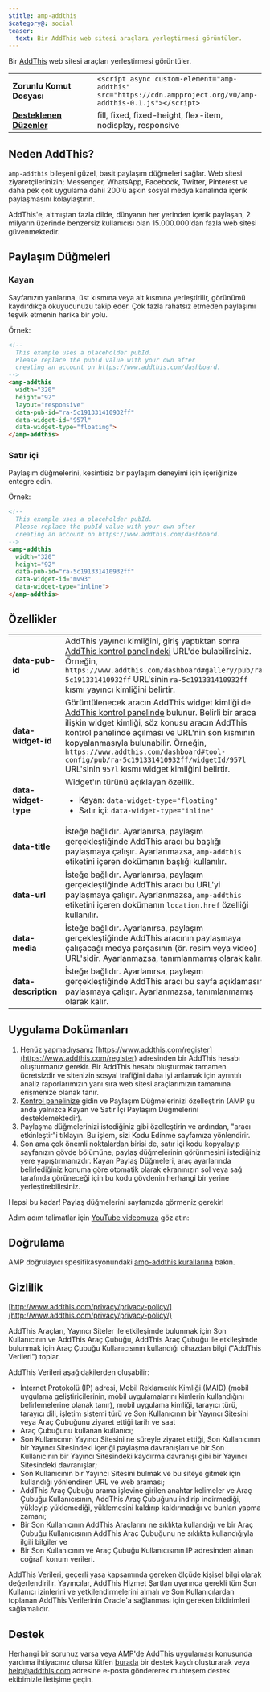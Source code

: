 ```yaml
---
$title: amp-addthis
$category@: social
teaser:
  text: Bir AddThis web sitesi araçları yerleştirmesi görüntüler.
---
```



<!--
Copyright 2018 The AMP HTML Authors. All Rights Reserved.

Licensed under the Apache License, Version 2.0 (the "License");
you may not use this file except in compliance with the License.
You may obtain a copy of the License at

      http://www.apache.org/licenses/LICENSE-2.0

Unless required by applicable law or agreed to in writing, software
distributed under the License is distributed on an "AS-IS" BASIS,
WITHOUT WARRANTIES OR CONDITIONS OF ANY KIND, either express or implied.
See the License for the specific language governing permissions and
limitations under the License.
-->



Bir [AddThis](https://www.addthis.com) web sitesi araçları yerleştirmesi görüntüler.

<table>
  <tr>
    <td width="40%"><strong>Zorunlu Komut Dosyası</strong></td>
    <td><code>&lt;script async custom-element="amp-addthis" src="https://cdn.ampproject.org/v0/amp-addthis-0.1.js"&gt;&lt;/script&gt;</code></td>
  </tr>
  <tr>
    <td class="col-fourty"><strong><a href="../../../documentation/guides-and-tutorials/develop/style_and_layout/control_layout.md">Desteklenen Düzenler</a></strong></td>
    <td>fill, fixed, fixed-height, flex-item, nodisplay, responsive</td>
  </tr>
</table>


## Neden AddThis? <a name="why-addthis"></a>

`amp-addthis` bileşeni güzel, basit paylaşım düğmeleri sağlar. Web sitesi ziyaretçilerinizin; Messenger, WhatsApp, Facebook, Twitter, Pinterest ve daha pek çok uygulama dahil 200'ü aşkın sosyal medya kanalında içerik paylaşmasını kolaylaştırın.

AddThis'e, altmıştan fazla dilde, dünyanın her yerinden içerik paylaşan, 2 milyarın üzerinde benzersiz kullanıcısı olan 15.000.000'dan fazla web sitesi güvenmektedir.

## Paylaşım Düğmeleri <a name="share-buttons"></a>

### Kayan <a name="floating"></a>

Sayfanızın yanlarına, üst kısmına veya alt kısmına yerleştirilir, görünümü kaydırdıkça okuyucunuzu takip eder. Çok fazla rahatsız etmeden paylaşımı teşvik etmenin harika bir yolu.

Örnek:
```html
<!--
  This example uses a placeholder pubId.
  Please replace the pubId value with your own after
  creating an account on https://www.addthis.com/dashboard.
-->
<amp-addthis
  width="320"
  height="92"
  layout="responsive"
  data-pub-id="ra-5c191331410932ff"
  data-widget-id="957l"
  data-widget-type="floating">
</amp-addthis>
```

### Satır içi <a name="inline"></a>

Paylaşım düğmelerini, kesintisiz bir paylaşım deneyimi için içeriğinize entegre edin.

Örnek:
```html
<!--
  This example uses a placeholder pubId.
  Please replace the pubId value with your own after
  creating an account on https://www.addthis.com/dashboard.
-->
<amp-addthis
  width="320"
  height="92"
  data-pub-id="ra-5c191331410932ff"
  data-widget-id="mv93"
  data-widget-type="inline">
</amp-addthis>
```

## Özellikler <a name="attributes"></a>

<table>
  <tr>
    <td width="40%"><strong>data-pub-id</strong></td>
    <td>AddThis yayıncı kimliğini, giriş yaptıktan sonra <a href="https://addthis.com/dashboard">AddThis kontrol panelindeki</a> URL'de bulabilirsiniz. Örneğin, <code>https://www.addthis.com/dashboard#gallery/pub/ra-5c191331410932ff</code> URL'sinin <code>ra-5c191331410932ff</code> kısmı yayıncı kimliğini belirtir.</td>
  </tr>
  <tr>
    <td width="40%"><strong>data-widget-id</strong></td>
    <td>Görüntülenecek aracın AddThis widget kimliği de <a href="https://addthis.com/dashboard">AddThis kontrol panelinde</a> bulunur. Belirli bir araca ilişkin widget kimliği, söz konusu aracın AddThis kontrol panelinde açılması ve URL'nin son kısmının kopyalanmasıyla bulunabilir. Örneğin, <code>https://www.addthis.com/dashboard#tool-config/pub/ra-5c191331410932ff/widgetId/957l</code> URL'sinin <code>957l</code> kısmı widget kimliğini belirtir.</td>
  </tr>
  <tr>
    <td width="40%"><strong>data-widget-type</strong></td>
    <td>Widget'ın türünü açıklayan özellik.
      <ul>
        <li>Kayan: <code>data-widget-type="floating"</code></li>
        <li>Satır içi: <code>data-widget-type="inline"</code></li>
      </ul></td>
    </tr>
    <tr>
      <td width="40%"><strong>data-title</strong></td>
      <td>İsteğe bağlıdır. Ayarlanırsa, paylaşım gerçekleştiğinde AddThis aracı bu başlığı paylaşmaya çalışır. Ayarlanmazsa, <code>amp-addthis</code> etiketini içeren dokümanın başlığı kullanılır.</td>
    </tr>
    <tr>
      <td width="40%"><strong>data-url</strong></td>
      <td>İsteğe bağlıdır. Ayarlanırsa, paylaşım gerçekleştiğinde AddThis aracı bu URL'yi paylaşmaya çalışır. Ayarlanmazsa, <code>amp-addthis</code> etiketini içeren dokümanın <code>location.href</code> özelliği kullanılır.</td>
    </tr>
    <tr>
      <td width="40%"><strong>data-media</strong></td>
      <td>İsteğe bağlıdır. Ayarlanırsa, paylaşım gerçekleştiğinde AddThis aracının paylaşmaya çalışacağı medya parçasının (ör. resim veya video) URL'sidir. Ayarlanmazsa, tanımlanmamış olarak kalır.</td>
    </tr>
    <tr>
      <td width="40%"><strong>data-description</strong></td>
      <td>İsteğe bağlıdır. Ayarlanırsa, paylaşım gerçekleştiğinde AddThis aracı bu sayfa açıklamasını paylaşmaya çalışır. Ayarlanmazsa, tanımlanmamış olarak kalır.</td>
    </tr>
  </table>

## Uygulama Dokümanları <a name="implementation-documentation"></a>

1. Henüz yapmadıysanız [https://www.addthis.com/register](https://www.addthis.com/register) adresinden bir AddThis hesabı oluşturmanız gerekir. Bir AddThis hesabı oluşturmak tamamen ücretsizdir ve sitenizin sosyal trafiğini daha iyi anlamak için ayrıntılı analiz raporlarımızın yanı sıra web sitesi araçlarımızın tamamına erişmenize olanak tanır.
1. [Kontrol panelinize](https://addthis.com/dashboard) gidin ve Paylaşım Düğmelerinizi özelleştirin (AMP şu anda yalnızca Kayan ve Satır İçi Paylaşım Düğmelerini desteklemektedir).
1. Paylaşma düğmelerinizi istediğiniz gibi özelleştirin ve ardından, "aracı etkinleştir"i tıklayın. Bu işlem, sizi Kodu Edinme sayfamıza yönlendirir.
1. Son ama çok önemli noktalardan birisi de, satır içi kodu kopyalayıp sayfanızın gövde bölümüne, paylaş düğmelerinin görünmesini istediğiniz yere yapıştırmanızdır. Kayan Paylaş Düğmeleri, araç ayarlarında belirlediğiniz konuma göre otomatik olarak ekranınızın sol veya sağ tarafında görüneceği için bu kodu gövdenin herhangi bir yerine yerleştirebilirsiniz.

Hepsi bu kadar! Paylaş düğmelerini sayfanızda görmeniz gerekir!

Adım adım talimatlar için [YouTube videomuza](https://www.youtube.com/watch?v=BSkuAB4er2o) göz atın:
<amp-youtube width="480" height="270" data-videoid="BSkuAB4er2o" layout="responsive"></amp-youtube>

## Doğrulama <a name="validation"></a>

AMP doğrulayıcı spesifikasyonundaki [amp-addthis kurallarına](https://github.com/ampproject/amphtml/blob/master/extensions/amp-addthis/validator-amp-addthis.protoascii) bakın.

## Gizlilik <a name="privacy"></a>

[http://www.addthis.com/privacy/privacy-policy/](http://www.addthis.com/privacy/privacy-policy/)

AddThis Araçları, Yayıncı Siteler ile etkileşimde bulunmak için Son Kullanıcının ve AddThis Araç Çubuğu, AddThis Araç Çubuğu ile etkileşimde bulunmak için Araç Çubuğu Kullanıcısının kullandığı cihazdan bilgi ("AddThis Verileri") toplar.

AddThis Verileri aşağıdakilerden oluşabilir:

* İnternet Protokolü (IP) adresi, Mobil Reklamcılık Kimliği (MAID) (mobil uygulama geliştiricilerinin, mobil uygulamalarını kimlerin kullandığını belirlemelerine olanak tanır), mobil uygulama kimliği, tarayıcı türü, tarayıcı dili, işletim sistemi türü ve Son Kullanıcının bir Yayıncı Sitesini veya Araç Çubuğunu ziyaret ettiği tarih ve saat
* Araç Çubuğunu kullanan kullanıcı;
* Son Kullanıcının Yayıncı Sitesini ne süreyle ziyaret ettiği, Son Kullanıcının bir Yayıncı Sitesindeki içeriği paylaşma davranışları ve bir Son Kullanıcının bir Yayıncı Sitesindeki kaydırma davranışı gibi bir Yayıncı Sitesindeki davranışlar;
* Son Kullanıcının bir Yayıncı Sitesini bulmak ve bu siteye gitmek için kullandığı yönlendiren URL ve web araması;
* AddThis Araç Çubuğu arama işlevine girilen anahtar kelimeler ve Araç Çubuğu Kullanıcısının, AddThis Araç Çubuğunu indirip indirmediği, yükleyip yüklemediği, yüklemesini kaldırıp kaldırmadığı ve bunları yapma zamanı;
* Bir Son Kullanıcının AddThis Araçlarını ne sıklıkta kullandığı ve bir Araç Çubuğu Kullanıcısının AddThis Araç Çubuğunu ne sıklıkta kullandığıyla ilgili bilgiler ve
* Bir Son Kullanıcının ve Araç Çubuğu Kullanıcısının IP adresinden alınan coğrafi konum verileri.

AddThis Verileri, geçerli yasa kapsamında gereken ölçüde kişisel bilgi olarak değerlendirilir. Yayıncılar, AddThis Hizmet Şartları uyarınca gerekli tüm Son Kullanıcı izinlerini ve yetkilendirmelerini almalı ve Son Kullanıcılardan toplanan AddThis Verilerinin Oracle'a sağlanması için gereken bildirimleri sağlamalıdır.

## Destek <a name="support"></a>

Herhangi bir sorunuz varsa veya AMP'de AddThis uygulaması konusunda yardıma ihtiyacınız olursa lütfen [burada](https://www.addthis.com/support/) bir destek kaydı oluşturarak veya [help@addthis.com](mailto%3ahelp@addthis.com) adresine e-posta göndererek muhteşem destek ekibimizle iletişime geçin.
